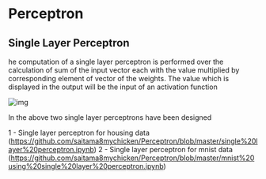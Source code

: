 # Perceptron
## Single Layer Perceptron

he computation of a single layer perceptron is performed over the calculation of sum of the input vector each with the value multiplied by corresponding element of vector of the weights. The value which is displayed in the output will be the input of an activation function

![img](https://www.tutorialspoint.com/tensorflow/images/single_layer_perceptron.jpg)

In the above two single layer perceptrons have been designed

1 - Single layer perceptron for housing data
      (https://github.com/saitama8mychicken/Perceptron/blob/master/single%20layer%20perceptron.ipynb)
2 - Single layer perceptron for mnist data
      (https://github.com/saitama8mychicken/Perceptron/blob/master/mnist%20using%20single%20layer%20perceptron.ipynb)
